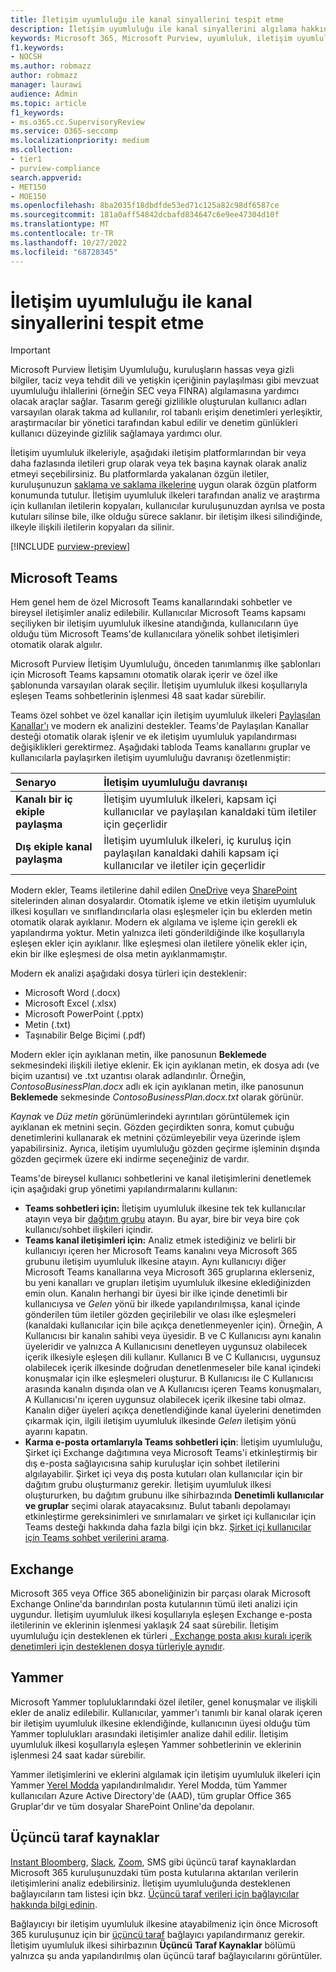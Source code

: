 ```yaml
---
title: İletişim uyumluluğu ile kanal sinyallerini tespit etme
description: İletişim uyumluluğu ile kanal sinyallerini algılama hakkında daha fazla bilgi edinin.
keywords: Microsoft 365, Microsoft Purview, uyumluluk, iletişim uyumluluğu
f1.keywords:
- NOCSH
ms.author: robmazz
author: robmazz
manager: laurawi
audience: Admin
ms.topic: article
f1_keywords:
- ms.o365.cc.SupervisoryReview
ms.service: O365-seccomp
ms.localizationpriority: medium
ms.collection:
- tier1
- purview-compliance
search.appverid:
- MET150
- MOE150
ms.openlocfilehash: 8ba2035f18dbdfde53ed71c125a82c98df6587ce
ms.sourcegitcommit: 181a0aff54842dcbafd834647c6e9ee47304d10f
ms.translationtype: MT
ms.contentlocale: tr-TR
ms.lasthandoff: 10/27/2022
ms.locfileid: "68728345"
---
```

# <a name="detect-channel-signals-with-communication-compliance"></a>İletişim uyumluluğu ile kanal sinyallerini tespit etme

>[!IMPORTANT]
>Microsoft Purview İletişim Uyumluluğu, kuruluşların hassas veya gizli bilgiler, taciz veya tehdit dili ve yetişkin içeriğinin paylaşılması gibi mevzuat uyumluluğu ihlallerini (örneğin SEC veya FINRA) algılamasına yardımcı olacak araçlar sağlar. Tasarım gereği gizlilikle oluşturulan kullanıcı adları varsayılan olarak takma ad kullanılır, rol tabanlı erişim denetimleri yerleşiktir, araştırmacılar bir yönetici tarafından kabul edilir ve denetim günlükleri kullanıcı düzeyinde gizlilik sağlamaya yardımcı olur.

İletişim uyumluluk ilkeleriyle, aşağıdaki iletişim platformlarından bir veya daha fazlasında iletileri grup olarak veya tek başına kaynak olarak analiz etmeyi seçebilirsiniz. Bu platformlarda yakalanan özgün iletiler, kuruluşunuzun [saklama ve saklama ilkelerine](/microsoft-365/compliance/information-governance) uygun olarak özgün platform konumunda tutulur. İletişim uyumluluk ilkeleri tarafından analiz ve araştırma için kullanılan iletilerin kopyaları, kullanıcılar kuruluşunuzdan ayrılsa ve posta kutuları silinse bile, ilke olduğu sürece saklanır. bir iletişim ilkesi silindiğinde, ilkeyle ilişkili iletilerin kopyaları da silinir.

[!INCLUDE [purview-preview](../includes/purview-preview.md)]

## <a name="microsoft-teams"></a>Microsoft Teams

Hem genel hem de özel Microsoft Teams kanallarındaki sohbetler ve bireysel iletişimler analiz edilebilir. Kullanıcılar Microsoft Teams kapsamı seçiliyken bir iletişim uyumluluk ilkesine atandığında, kullanıcıların üye olduğu tüm Microsoft Teams'de kullanıcılara yönelik sohbet iletişimleri otomatik olarak algıılır. 

Microsoft Purview İletişim Uyumluluğu, önceden tanımlanmış ilke şablonları için Microsoft Teams kapsamını otomatik olarak içerir ve özel ilke şablonunda varsayılan olarak seçilir. İletişim uyumluluk ilkesi koşullarıyla eşleşen Teams sohbetlerinin işlenmesi 48 saat kadar sürebilir.

Teams özel sohbet ve özel kanallar için iletişim uyumluluk ilkeleri [Paylaşılan Kanallar'ı](/MicrosoftTeams/shared-channels) ve modern ek analizini destekler. Teams'de Paylaşılan Kanallar desteği otomatik olarak işlenir ve ek iletişim uyumluluk yapılandırması değişiklikleri gerektirmez. Aşağıdaki tabloda Teams kanallarını gruplar ve kullanıcılarla paylaşırken iletişim uyumluluğu davranışı özetlenmiştir:

|**Senaryo**|**İletişim uyumluluğu davranışı**|
|:-----------|:------------------------------------|
| **Kanalı bir iç ekiple paylaşma** | İletişim uyumluluk ilkeleri, kapsam içi kullanıcılar ve paylaşılan kanaldaki tüm iletiler için geçerlidir |
| **Dış ekiple kanal paylaşma** | İletişim uyumluluk ilkeleri, iç kuruluş için paylaşılan kanaldaki dahili kapsam içi kullanıcılar ve iletiler için geçerlidir |

Modern ekler, Teams iletilerine dahil edilen [OneDrive](/onedrive/plan-onedrive-enterprise#modern-attachments) veya [SharePoint](/sharepoint/dev/solution-guidance/modern-experience-customizations) sitelerinden alınan dosyalardır. Otomatik işleme ve etkin iletişim uyumluluk ilkesi koşulları ve sınıflandırıcılarla olası eşleşmeler için bu eklerden metin otomatik olarak ayıklanır. Modern ek algılama ve işleme için gerekli ek yapılandırma yoktur. Metin yalnızca ileti gönderildiğinde ilke koşullarıyla eşleşen ekler için ayıklanır. İlke eşleşmesi olan iletilere yönelik ekler için, ekin bir ilke eşleşmesi de olsa metin ayıklanmamıştır.

Modern ek analizi aşağıdaki dosya türleri için desteklenir:

- Microsoft Word (.docx)
- Microsoft Excel (.xlsx)
- Microsoft PowerPoint (.pptx)
- Metin (.txt)
- Taşınabilir Belge Biçimi (.pdf)

Modern ekler için ayıklanan metin, ilke panosunun **Beklemede** sekmesindeki ilişkili iletiye eklenir. Ek için ayıklanan metin, ek dosya adı (ve biçim uzantısı) ve .txt uzantısı olarak adlandırılır. Örneğin, *ContosoBusinessPlan.docx* adlı ek için ayıklanan metin, ilke panosunun **Beklemede** sekmesinde *ContosoBusinessPlan.docx.txt* olarak görünür.

*Kaynak* ve *Düz metin* görünümlerindeki ayrıntıları görüntülemek için ayıklanan ek metnini seçin. Gözden geçirdikten sonra, komut çubuğu denetimlerini kullanarak ek metnini çözümleyebilir veya üzerinde işlem yapabilirsiniz. Ayrıca, iletişim uyumluluğu gözden geçirme işleminin dışında gözden geçirmek üzere eki indirme seçeneğiniz de vardır.

Teams'de bireysel kullanıcı sohbetlerini ve kanal iletişimlerini denetlemek için aşağıdaki grup yönetimi yapılandırmalarını kullanın:

- **Teams sohbetleri için:** İletişim uyumluluk ilkesine tek tek kullanıcılar atayın veya bir [dağıtım grubu](https://support.office.com/article/Distribution-groups-E8BA58A8-FAB2-4AAF-8AA1-2A304052D2DE) atayın. Bu ayar, bire bir veya bire çok kullanıcı/sohbet ilişkileri içindir.
- **Teams kanal iletişimleri için:** Analiz etmek istediğiniz ve belirli bir kullanıcıyı içeren her Microsoft Teams kanalını veya Microsoft 365 grubunu iletişim uyumluluk ilkesine atayın. Aynı kullanıcıyı diğer Microsoft Teams kanallarına veya Microsoft 365 gruplarına eklerseniz, bu yeni kanalları ve grupları iletişim uyumluluk ilkesine eklediğinizden emin olun. Kanalın herhangi bir üyesi bir ilke içinde denetimli bir kullanıcıysa ve *Gelen* yönü bir ilkede yapılandırılmışsa, kanal içinde gönderilen tüm iletiler gözden geçirilebilir ve olası ilke eşleşmeleri (kanaldaki kullanıcılar için bile açıkça denetlenmeyenler için). Örneğin, A Kullanıcısı bir kanalın sahibi veya üyesidir. B ve C Kullanıcısı aynı kanalın üyeleridir ve yalnızca A Kullanıcısını denetleyen uygunsuz olabilecek içerik ilkesiyle eşleşen dili kullanır. Kullanıcı B ve C Kullanıcısı, uygunsuz olabilecek içerik ilkesinde doğrudan denetlenmeseler bile kanal içindeki konuşmalar için ilke eşleşmeleri oluşturur. B Kullanıcısı ile C Kullanıcısı arasında kanalın dışında olan ve A Kullanıcısı içeren Teams konuşmaları, A Kullanıcısı'nı içeren uygunsuz olabilecek içerik ilkesine tabi olmaz. Kanalın diğer üyeleri açıkça denetlendiğinde kanal üyelerini denetimden çıkarmak için, ilgili iletişim uyumluluk ilkesinde *Gelen* iletişim yönü ayarını kapatın.
- **Karma e-posta ortamlarıyla Teams sohbetleri için**: İletişim uyumluluğu, Şirket içi Exchange dağıtımına veya Microsoft Teams'i etkinleştirmiş bir dış e-posta sağlayıcısına sahip kuruluşlar için sohbet iletilerini algılayabilir. Şirket içi veya dış posta kutuları olan kullanıcılar için bir dağıtım grubu oluşturmanız gerekir. İletişim uyumluluk ilkesi oluştururken, bu dağıtım grubunu ilke sihirbazında **Denetimli kullanıcılar ve gruplar** seçimi olarak atayacaksınız. Bulut tabanlı depolamayı etkinleştirme gereksinimleri ve sınırlamaları ve şirket içi kullanıcılar için Teams desteği hakkında daha fazla bilgi için bkz. [Şirket içi kullanıcılar için Teams sohbet verilerini arama](/microsoft-365/compliance/search-cloud-based-mailboxes-for-on-premises-users).

## <a name="exchange"></a>Exchange

Microsoft 365 veya Office 365 aboneliğinizin bir parçası olarak Microsoft Exchange Online'da barındırılan posta kutularının tümü ileti analizi için uygundur. İletişim uyumluluk ilkesi koşullarıyla eşleşen Exchange e-posta iletilerinin ve eklerinin işlenmesi yaklaşık 24 saat sürebilir. İletişim uyumluluğu için desteklenen ek türleri [, Exchange posta akışı kuralı içerik denetimleri için desteklenen dosya türleriyle aynıdır](/exchange/security-and-compliance/mail-flow-rules/inspect-message-attachments#supported-file-types-for-mail-flow-rule-content-inspection).

## <a name="yammer"></a>Yammer

Microsoft Yammer topluluklarındaki özel iletiler, genel konuşmalar ve ilişkili ekler de analiz edilebilir. Kullanıcılar, yammer'ı tanımlı bir kanal olarak içeren bir iletişim uyumluluk ilkesine eklendiğinde, kullanıcının üyesi olduğu tüm Yammer toplulukları arasındaki iletişimler analize dahil edilir. İletişim uyumluluk ilkesi koşullarıyla eşleşen Yammer sohbetlerinin ve eklerinin işlenmesi 24 saat kadar sürebilir. 

Yammer iletişimlerini ve eklerini algılamak için iletişim uyumluluk ilkeleri için Yammer [Yerel Modda](/yammer/configure-your-yammer-network/overview-native-mode) yapılandırılmalıdır. Yerel Modda, tüm Yammer kullanıcıları Azure Active Directory'de (AAD), tüm gruplar Office 365 Gruplar'dır ve tüm dosyalar SharePoint Online'da depolanır.

## <a name="third-party-sources"></a>Üçüncü taraf kaynaklar

[Instant Bloomberg](/microsoft-365/compliance/archive-instant-bloomberg-data), [Slack](/microsoft-365/compliance/archive-slack-data), [Zoom](/microsoft-365/compliance/archive-zoommeetings-data), SMS gibi üçüncü taraf kaynaklardan Microsoft 365 kuruluşunuzdaki tüm posta kutularına aktarılan verilerin iletişimlerini analiz edebilirsiniz. İletişim uyumluluğunda desteklenen bağlayıcıların tam listesi için bkz. [Üçüncü taraf verileri için bağlayıcılar hakkında bilgi edinin](/microsoft-365/compliance/archiving-third-party-data).

Bağlayıcıyı bir iletişim uyumluluk ilkesine atayabilmeniz için önce Microsoft 365 kuruluşunuz için bir [üçüncü taraf](/microsoft-365/compliance/archiving-third-party-data) bağlayıcı yapılandırmanız gerekir. İletişim uyumluluk ilkesi sihirbazının **Üçüncü Taraf Kaynaklar** bölümü yalnızca şu anda yapılandırılmış olan üçüncü taraf bağlayıcılarını görüntüler.
